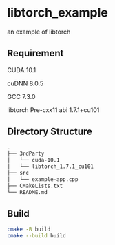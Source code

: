 # libtorch_example
an example of libtorch

## Requirement
CUDA 10.1

cuDNN 8.0.5

GCC 7.3.0

libtorch Pre-cxx11 abi 1.7.1+cu101

## Directory Structure

```txt
.
├── 3rdParty
│   └── cuda-10.1
│   └── libtorch_1.7.1_cu101
├── src
│   └── example-app.cpp
├── CMakeLists.txt
└── README.md
```

## Build
```bash
cmake -B build
cmake --build build
```